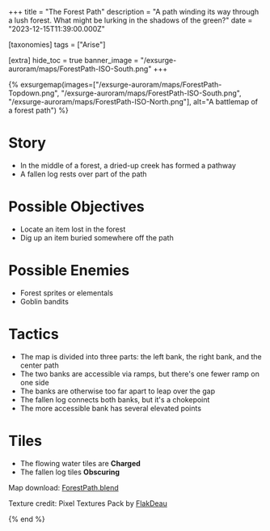 +++
title = "The Forest Path"
description = "A path winding its way through a lush forest. What might be lurking in the shadows of the green?"
date = "2023-12-15T11:39:00.000Z"

[taxonomies]
tags = ["Arise"]

[extra]
hide_toc = true
banner_image = "/exsurge-auroram/maps/ForestPath-ISO-South.png"
+++

{% exsurgemap(images=["/exsurge-auroram/maps/ForestPath-Topdown.png", "/exsurge-auroram/maps/ForestPath-ISO-South.png", "/exsurge-auroram/maps/ForestPath-ISO-North.png"], alt="A battlemap of a forest path") %}

# Story

- In the middle of a forest, a dried-up creek has formed a pathway
- A fallen log rests over part of the path

# Possible Objectives

- Locate an item lost in the forest
- Dig up an item buried somewhere off the path

# Possible Enemies

- Forest sprites or elementals
- Goblin bandits

# Tactics

- The map is divided into three parts: the left bank, the right bank, and the center path
- The two banks are accessible via ramps, but there's one fewer ramp on one side
- The banks are otherwise too far apart to leap over the gap
- The fallen log connects both banks, but it's a chokepoint
- The more accessible bank has several elevated points

# Tiles

- The flowing water tiles are **Charged**
- The fallen log tiles **Obscuring**

Map download: [ForestPath.blend](/exsurge-auroram/maps/ForestPath.blend)

Texture credit: Pixel Textures Pack by [FlakDeau](https://flakdeau19.itch.io/)

{% end %}
